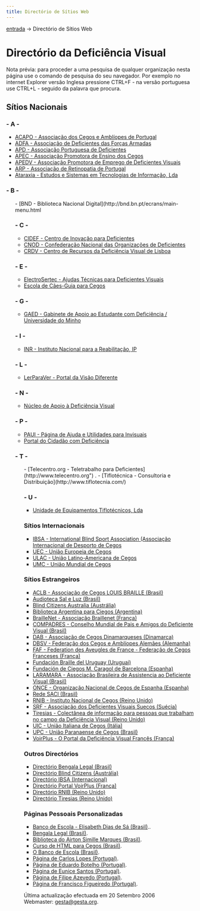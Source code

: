 ```yaml
---
title: Directório de Sítios Web
---
```


[entrada](README.md) -> Directório de Sítios Web

# Directório da Deficiência Visual

Nota prévia: para proceder a uma pesquisa de qualquer organização nesta página use o comando de pesquisa do seu navegador. Por exemplo no internet Explorer versão Inglesa pressione CTRL+F - na versão portuguesa use CTRL+L - seguido da palavra que procura. 

## Sítios Nacionais

### - A -

- [ACAPO - Associação dos Cegos e Amblíopes de Portugal](http://www.acapo.pt)
- [ADFA - Associação de Deficientes das Forças Armadas](http://www.adfa-portugal.com)
- [APD - Associa&ccedil;&atilde;o Portuguesa de Deficientes](http://www.apd-sede.rcts.pt)
- [APEC - Associa&ccedil;&atilde;o Promotora de Ensino dos Cegos](http://www.apec-rcne.rcts.pt)
- [APEDV - Associa&ccedil;&atilde;o Promotora de Emprego de Deficientes Visuais](http://www.apedv.rcts.pt)
- [ARP - Associa&ccedil;&atilde;o de Retinopatia de Portugal](http://www.arp.rcts.pt)
- [Ataraxia - Estudos e Sistemas em Tecnologias de Informa&ccedil;&atilde;o, Lda](http://www.ataraxia.pt)

### - B -

<ul>
- [BND - Biblioteca Nacional Digital](http://bnd.bn.pt/ecrans/main-menu.html

### - C -

- [CIDEF - Centro de Inova&ccedil;&atilde;o para Deficientes](http://www.cidef.org)
- [CNOD - Confedera&ccedil;&atilde;o Nacional das Organiza&ccedil;&otilde;es de Deficientes](http://www.cnod.rcts.pt)
- [CRDV - Centro de Recursos da Defici&ecirc;ncia Visual de Lisboa](http://www.esec-passos-manuel.rcts.pt/crdv)

### - E -

- [ElectroSertec - Ajudas T&eacute;cnicas para Deficientes Visuais](http://www.electrosertec.pt)
- [Escola de C&atilde;es-Guia para Cegos](http://www.ep-beira-aguieira-mtg.rcts.pt/caes-guias/apresent.html) 

### - G -

- [GAED - Gabinete de Apoio ao Estudante com Defici&ecirc;ncia / Universidade do Minho](http://www.uminho.pt/Alunos/GAED/Default.htm)

### - I -

- [INR - Instituto Nacional para a Reabilitação, IP](http://www.inr.pt)

### - L -

- [LerParaVer - Portal da Vis&atilde;o Diferente](http://www.lerparaver.com)

### - N -

- [N&uacute;cleo de Apoio &agrave; Defici&ecirc;ncia Visual](http://www.drec.min-edu.pt/nadv/index.html)


### - P -

- [PAUI - P&aacute;gina de Ajuda e Utilidades para Invisuais](http://student.dei.uc.pt/~edgar/paui/)
- [Portal do Cidad&atilde;o com Defici&ecirc;ncia](http://www.pcd.pt)

### - T -

<ul>
- [Telecentro.org - Teletrabalho para Deficientes](http://www.telecentro.org")
  </a>.</li>
- [Tiflot&eacute;cnica - Consultoria e Distribui&ccedil;&atilde;o](http://www.tiflotecnia.com/)

### - U -

- [Unidade de Equipamentos Tiflot&eacute;cnicos, Lda](http://www.acapo.pt)

### S&iacute;tios Internacionais

- [IBSA - International Blind Sport Association (Associa&ccedil;&atilde;o Internacional de Desporto de Cegos](http://www.ibsa.es/)
- [UEC - Uni&atilde;o Europeia de Cegos](http://www.euroblind.org)
- [ULAC - Uni&atilde;o Latino-Americana de Cegos](http://ulac.fbraille.com.uy)
- [UMC - Uni&atilde;o Mundial de Cegos](http://umc.once.es/)

### S&iacute;tios Estrangeiros

- [ACLB - Associa&ccedil;&atilde;o de Cegos LOUIS BRAILLE (Brasil)](http://www.deficientesvisuais.org.br/Aclb.htm)
- [Audioteca Sal e Luz (Brasil)](http://www.audioteca.com.br/)
- [Blind Citizens Australia (Austr&aacute;lia)](http://www.bca.org.au/Welcome.html)
- [Biblioteca Argentina para Ciegos (Argentina)](http://bac.org.ar)
- [BrailleNet - Associa&ccedil;&atilde;o Braillenet (Fran&ccedil;a)](http://www.braillenet.jussieu.fr)
- [COMPADRES - Conselho Mundial de Pais e Amigos do Deficiente Visual (Brasil)](http://www.compadres.org.br/)
- [DAB - Associa&ccedil;&atilde;o de Cegos Dinamarqueses (Dinamarca)](http://www.dkblind.dk)
- [DBSV - Federa&ccedil;&atilde;o dos Cegos e Ambl&iacute;opes Alem&atilde;es (Alemanha)](http://www.dbsv.org/)
- [FAF - Federation des Aveugles de France - Federa&ccedil;&atilde;o de Cegos Franceses (Fran&ccedil;a)](http://www.faf.asso.fr)
- [Fundaci&oacute;n Braille del Uruguay (Uruguai)](http://www.fbraille.com.uy)
- [Fundaci&oacute;n de Ciegos M. Caragol de Barcelona (Espanha)](http://www.funcaragol.org)
- [LARAMARA - Associa&ccedil;&atilde;o Brasileira de Assistencia ao Deficiente Visual (Brasil)](http://www.laramara.org.br)
- [ONCE - Organiza&ccedil;&atilde;o Nacional de Cegos de Espanha (Espanha)](http://www.once.es)
- [Rede SACI (Brasil)](http://www.saci.org.br)
- [RNIB - Instituto Nacional de Cegos (Reino Unido)](http://www.rnib.org.uk)
- [SRF - Associa&ccedil;&atilde;o dos Deficientes Visuais Suecos (Su&eacute;cia)](http://www.srfriks.org/english.htm)
- [Tiresias - Colect&acirc;nea de informa&ccedil;&atilde;o para pessoas que trabalham no campo da Defici&ecirc;ncia Visual (Reino Unido)](http://www.tiresias.org)
- [UIC - Uni&atilde;o Italiana de Cegos (It&aacute;lia)](http://www.uiciechi.it)
- [UPC - Uni&atilde;o Paranaense de Cegos (Brasil)](http://www.upc.parana.net)
- [VoirPlus - O Portal da Defici&ecirc;ncia Visual Franc&ecirc;s (Fran&ccedil;a)](http://www.voirplus.net)

### Outros Direct&oacute;rios

- [Direct&oacute;rio Bengala Legal (Brasil)](http://www.bengalalegal.com.br/ender.htm)
- [Direct&oacute;rio Blind Citizens (Austr&aacute;lia)](http://www.bca.org.au/ausblind.htm)
- [Direct&oacute;rio IBSA (Internacional)](http://www.ibsa.es/text/espanol/espanol.html)
- [Direct&oacute;rio Portal VoirPlus (Fran&ccedil;a)](http://www.voirplus.net/assoc)
- [Direct&oacute;rio RNIB (Reino Unido)](http://www.rnib.org.uk/linksite/visove.htm)
- [Direct&oacute;rio Tiresias (Reino Unido)](http://www.tiresias.org/agencies/agencies_a.htm)


### P&aacute;ginas Pessoais Personalizadas

<ul>
<li><a href="http://intervox.nce.ufrj.br/~elizabet/">Banco de
Escola - Elisabeth Dias de S&aacute; (Brasil)</a>..</li>

<li><a href="http://www.bengalalegal.com">Bengala Legal
(Brasil)</a>.</li>

<li><a href="http://intervox.nce.ufrj.br/~airton">Biblioteca do
Airton Simille Marques (Brasil)</a>.</li>

<li><a href="http://www.geocities.com/aulas_html">Curso de HTML
para Cegos (Brasil)</a>.</li>

<li><a href="http://intervox.nce.ufrj.br/~elizabet">O Banco de
Escola (Brasil)</a>.</li>

<li><a
href="http://www.terravista.pt/guincho/6795,">P&aacute;gina de
Carlos Lopes (Portugal)</a>.</li>

<li><a href="http://eduardo.main-page.com/">P&aacute;gina de
Eduardo Botelho (Portugal)</a>.</li>

<li><a
href="http://www.terravista.pt/AguaAlto/4371/">P&aacute;gina de
Eunice Santos (Portugal)</a>.</li>

<li><a href="http://www.lerparaver.com/filipe">P&aacute;gina de
Filipe Azevedo (Portugal)</a>.</li>

<li><a href="http://www.estaaqui.net">P&aacute;gina de Francisco
Figueiredo (Portugal)</a>.</li>
</ul>
</div>

<div class="rodape">
<p>&Uacute;ltima actualiza&ccedil;&atilde;o efectuada em 20 Setembro 2006
<br />
Webmaster: <a
href="mailto:gesta@gesta.org">gesta@gesta.org</a>.</p>
</div>
